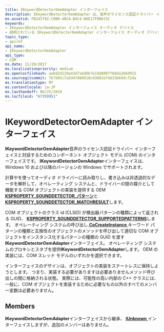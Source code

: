 ```yaml
---
title: IKeywordDetectorOemAdapter インターフェイス
description: IKeywordDetectorOemAdapter は、音声のライセンス認証ドライバー インターフェイスと対話するためのコンポーネント オブジェクト モデル (COM) インターフェイスです。 IKeywordDetectorOemAdapter インターフェイスは、Windows 10 および Windows の以降のバージョンでサポートされます。
ms.assetid: FB243792-C0B0-4BCA-B4C4-B6E17FDB615C
keywords:
- IKeywordDetectorOemAdapter インターフェイス オーディオ デバイス
- 説明されている IKeywordDetectorOemAdapter インターフェイス オーディオ デバイス
topic_type:
- apiref
api_name:
- IKeywordDetectorOemAdapter
api_type:
- COM
ms.date: 11/28/2017
ms.localizationpriority: medium
ms.openlocfilehash: aabd2d129a43d7add6b7e19d8097f68da2b8d915
ms.sourcegitcommit: fb7d95c7a5d47860918cd3602efdd33b69dcf2da
ms.translationtype: MT
ms.contentlocale: ja-JP
ms.lasthandoff: 06/25/2019
ms.locfileid: "67359951"
---
```

# <a name="ikeyworddetectoroemadapter-interface"></a>IKeywordDetectorOemAdapter インターフェイス


**IKeywordDetectorOemAdapter**音声のライセンス認証ドライバー インターフェイスと対話するためのコンポーネント オブジェクト モデル (COM) のインターフェイスです。 **IKeywordDetectorOemAdapter**インターフェイスは、Windows 10 および以降のバージョンの Windows でサポートされます。

計算やを使ってオーディオ ドライバーに読み取りし、書き込みは非透過的なデータを解析して、オペレーティング システムと、ドライバーの間の媒介として機能する COM オブジェクトの実装を提供する OEM [ **KSPROPERTY\_SOUNDDETECTOR\_パターン**](ksproperty-sounddetector-patterns.md)と[ **KSPROPERTY\_SOUNDDETECTOR\_MATCHRESULT**](ksproperty-sounddetector-matchresult.md)します。

COM オブジェクトのクラス id (CLSID) が検出器パターンの種類によって返される GUID、 [ **KSPROPERTY\_SOUNDDETECTOR\_SUPPORTEDPATTERNS**](ksproperty-sounddetector-supportedpatterns.md)します。 オペレーティング システムの呼び出し[ **CoCreateInstance** ](https://docs.microsoft.com/windows/desktop/api/combaseapi/nf-combaseapi-cocreateinstance)キーワード パターンの種類と互換性のオブジェクトのメソッドを呼び出して適切な COM オブジェクトをインスタンス化するパターンの種類の GUID を渡す**IKeywordDetectorOemAdapter**インターフェイス。 オペレーティング システムのプロキシとスタブを提供**IKeywordDetectorOemAdapter**します。 OEM の実装には、COM スレッド モデルのいずれかを選択できます。

インターフェイスのデザインは、オブジェクトの実装をステートレスに保持しようとします。 つまり、実装する必要がありますは必要ありませんメソッド呼び出しの間に格納される状態。 実際には、可能性の高い内部の C++ クラスには、一般に、COM オブジェクトを実装するために必要なもの以外のすべてのメンバー変数は必要ありません。

<a name="members"></a>Members
-------

**IKeywordDetectorOemAdapter**インターフェイスから継承、 [ **IUnknown** ](https://docs.microsoft.com/windows/desktop/api/unknwn/nn-unknwn-iunknown)インターフェイスしますが、追加のメンバーはありません。

 

 





